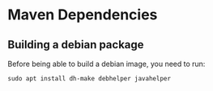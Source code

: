 # Maven Dependencies

## Building a debian package

Before being able to build a debian image, you need to run:

    sudo apt install dh-make debhelper javahelper
